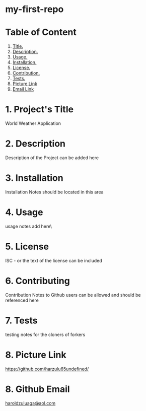 # my-first-repo

# Table of Content

1. [ Title. ](#title)
 2. [ Description. ](#desc)
 3. [ Usage. ](#usage)
 4. [ Installation. ](#install)
 5. [ License. ](#license)
 6. [ Contribution. ](#contrib)
 7. [ Tests. ](#tests)
 8. [ Picture Link](#questionsPic)
 9. [ Email Link](#questionsEmail)

 <a name=title></a>
# 1. Project's Title

World Weather Application

 <a name=desc></a>
# 2. Description

Description of the Project can be added here

 <a name=install></a>
# 3. Installation


Installation Notes should be located in this area

 <a name=usage></a>
# 4. Usage


usage notes add here\

 <a name=licenset></a>
# 5. License


ISC - or the text of the license can be included

 <a name=contrib></a>
# 6. Contributing


Contribution Notes to Github users can be allowed and should be referenced here

 <a name=tests></a>
# 7. Tests


testing notes for the cloners of forkers

 <a name=questionsPic></a>
# 8. Picture Link


https://github.com/harzulu65undefined/



 <a name=questionsEmail></a>
# 8. Github Email


haroldzuluaga@aol.com



